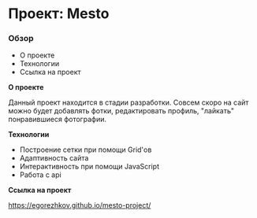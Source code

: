 # Проект: Mesto

### Обзор

- О проекте
- Технологии
- Ссылка на проект

**О проекте**

Данный проект находится в стадии разработки. Совсем скоро на сайт можно будет добавлять фотки, редактировать профиль, "лайкать" понравившиеся фотографии.

**Технологии**

- Построение сетки при помощи Grid'ов
- Адаптивность сайта
- Интерактивность при помощи JavaScript
- Работа с api

**Ссылка на проект**

https://egorezhkov.github.io/mesto-project/
